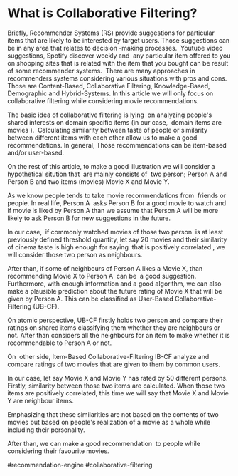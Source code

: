 # What is Collaborative Filtering?



Briefly, Recommender Systems (RS) provide suggestions for particular items that are likely to be interested by target users. Those suggestions can be in any area that relates to decision -making processes.  
Youtube video suggestions, Spotify discover weekly and  any particular item offered to you on shopping sites that is related with the item that you bought can be result of some recommender systems.  
There are many approaches in recommenders systems considering various situations with pros and cons. Those are Content-Based, Collaborative Filtering, Knowledge-Based, Demographic and Hybrid-Systems. In this article we will only focus on collaborative filtering while considering movie recommendations.

The basic idea of collaborative filtering is lying  on analyzing people's shared interests on domain specific items (in our case,  domain items are movies ).  Calculating similarity between taste of people or similarity between different items with each other allow us to make a good  recommendations. In general, Those recommendations can be item-based and/or user-based.


On the rest of this article, to make a good illustration we will consider a hypothetical sitution that  are mainly consists of  two person; Person A and Person B and two items (movies) Movie X and Movie Y.

As we know people tends to take movie recommendations from  friends or people.
In real life, Person A  asks Person B for a good movie to watch and if movie is liked by Person A than we assume that Person A will be more likely to ask Person B for new suggestions in the future. 

In our case,  if commonly watched movies of those two person  is at least previously defined threshold quantity, let say 20 movies and their similarity of cinema taste is high enough for saying  that is positively correlated , we will consider those two person as neighbours.

After than, if some of neighbours of Person A likes a Movie X, than recommending Movie X to Person A  can be  a good suggestion. Furthermore, with enough information and a good algorithm, we can also make a plausible prediction about the future rating of Movie X that will be  given by Person A. This can be classified as User-Based Collaborative-Filtering (UB-CF). 

On atomic perspective, UB-CF firstly holds two person and compare their ratings on shared items classifying them whether they are neighbours or not. After than considers all the neighbours for an item to make whether it is recommendable to Person A or not.

On  other side, Item-Based Collaborative-Filtering IB-CF analyze and compare ratings of two movies that are given to them by common users. 

In our case, let say Movie X and Movie Y has rated by 50 different persons. Firstly, similarity between those two items are calculated. When those two items are positively correlated, this time we will say that Movie X and Movie Y are neighbour items. 

Emphasizing that these similarities are not based on the contents of two movies but based on people's realization of a movie as a whole while including their personality. 

After than, we can make a good recommendation  to people while considering their favourite movies.


#recommendation-engine #collaborative-filtering